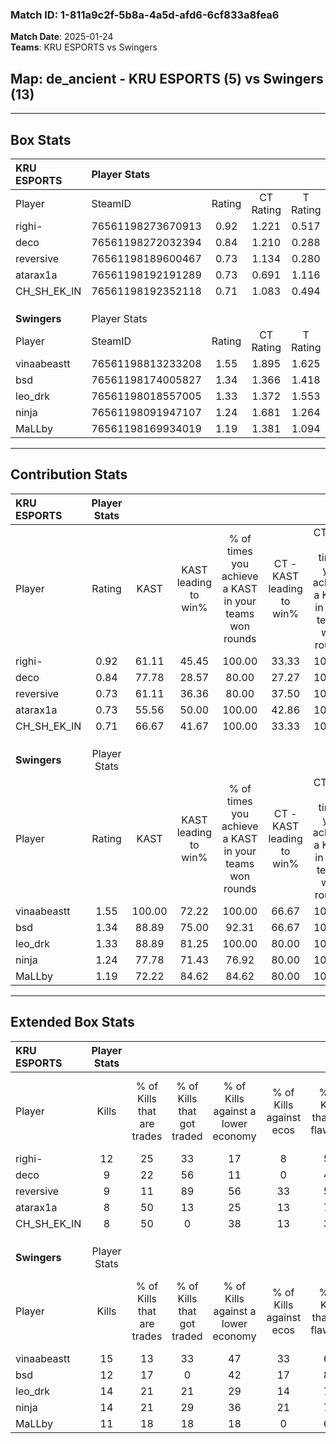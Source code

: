 ### Match ID: 1-811a9c2f-5b8a-4a5d-afd6-6cf833a8fea6  
**Match Date**: 2025-01-24  
**Teams**: KRU ESPORTS vs Swingers  

## **Map**: de_ancient - KRU ESPORTS (5) vs Swingers (13)  
---  

## Box Stats  

| **KRU ESPORTS** | Player Stats      |        |           |          |        |      |       |         |        |      |     |
| :- | :- | :-: | :-: | :-: | :-: | :-: | :-: | :-: | :-: | :-: | :-: |
| Player          | SteamID           | Rating | CT Rating | T Rating |  KAST  | ADR  | Kills | Assists | Deaths | K/D  | HS% |
| righi-          | 76561198273670913 |  0.92  |   1.221   |  0.517   | 61.11  | 68.9 |  12   |    1    |   13   | 0.92 | 50  |
| deco            | 76561198272032394 |  0.84  |   1.210   |  0.288   | 77.78  | 46.5 |   9   |    2    |   13   | 0.69 | 33  |
| reversive       | 76561198189600467 |  0.73  |   1.134   |  0.280   | 61.11  | 59.1 |   9   |    3    |   14   | 0.64 | 33  |
| atarax1a        | 76561198192191289 |  0.73  |   0.691   |  1.116   | 55.56  | 77.8 |   8   |    3    |   13   | 0.62 | 75  |
| CH_SH_EK_IN     | 76561198192352118 |  0.71  |   1.083   |  0.494   | 66.67  | 52.8 |   8   |    4    |   14   | 0.57 | 37  |
|                 |                   |        |           |          |        |      |       |         |        |      |     |
|                 |                   |        |           |          |        |      |       |         |        |      |     |
|                 |                   |        |           |          |        |      |       |         |        |      |     |
| **Swingers**    | Player Stats      |        |           |          |        |      |       |         |        |      |     |
| Player          | SteamID           | Rating | CT Rating | T Rating |  KAST  | ADR  | Kills | Assists | Deaths | K/D  | HS% |
| vinaabeastt     | 76561198813233208 |  1.55  |   1.895   |  1.625   | 100.00 | 86.8 |  15   |   10    |   10   | 1.50 | 26  |
| bsd             | 76561198174005827 |  1.34  |   1.366   |  1.418   | 88.89  | 75.9 |  12   |    8    |   8    | 1.50 | 25  |
| leo_drk         | 76561198018557005 |  1.33  |   1.372   |  1.553   | 88.89  | 78.0 |  14   |    4    |   11   | 1.27 | 64  |
| ninja           | 76561198091947107 |  1.24  |   1.681   |  1.264   | 77.78  | 72.3 |  14   |    6    |   11   | 1.27 | 64  |
| MaLLby          | 76561198169934019 |  1.19  |   1.381   |  1.094   | 72.22  | 78.8 |  11   |    5    |   7    | 1.57 | 54  |
---  

## Contribution Stats  

| **KRU ESPORTS** | Player Stats |        |                      |                                                        |                           |                                                             |                          |                                                            |
| :- | :-: | :-: | :-: | :-: | :-: | :-: | :-: | :-: |
| Player          |    Rating    |  KAST  | KAST leading to win% | % of times you achieve a KAST in your teams won rounds | CT - KAST leading to win% | CT - % of times you achieve a KAST in your teams won rounds | T - KAST leading to win% | T - % of times you achieve a KAST in your teams won rounds |
| righi-          |     0.92     | 61.11  |        45.45         |                         100.00                         |           33.33           |                           100.00                            |          100.00          |                           100.00                           |
| deco            |     0.84     | 77.78  |        28.57         |                         80.00                          |           27.27           |                           100.00                            |          33.33           |                           50.00                            |
| reversive       |     0.73     | 61.11  |        36.36         |                         80.00                          |           37.50           |                           100.00                            |          33.33           |                           50.00                            |
| atarax1a        |     0.73     | 55.56  |        50.00         |                         100.00                         |           42.86           |                           100.00                            |          66.67           |                           100.00                           |
| CH_SH_EK_IN     |     0.71     | 66.67  |        41.67         |                         100.00                         |           33.33           |                           100.00                            |          66.67           |                           100.00                           |
|                 |              |        |                      |                                                        |                           |                                                             |                          |                                                            |
|                 |              |        |                      |                                                        |                           |                                                             |                          |                                                            |
|                 |              |        |                      |                                                        |                           |                                                             |                          |                                                            |
| **Swingers**    | Player Stats |        |                      |                                                        |                           |                                                             |                          |                                                            |
| Player          |    Rating    |  KAST  | KAST leading to win% | % of times you achieve a KAST in your teams won rounds | CT - KAST leading to win% | CT - % of times you achieve a KAST in your teams won rounds | T - KAST leading to win% | T - % of times you achieve a KAST in your teams won rounds |
| vinaabeastt     |     1.55     | 100.00 |        72.22         |                         100.00                         |           66.67           |                           100.00                            |          75.00           |                           100.00                           |
| bsd             |     1.34     | 88.89  |        75.00         |                         92.31                          |           66.67           |                           100.00                            |          80.00           |                           88.89                            |
| leo_drk         |     1.33     | 88.89  |        81.25         |                         100.00                         |           80.00           |                           100.00                            |          81.82           |                           100.00                           |
| ninja           |     1.24     | 77.78  |        71.43         |                         76.92                          |           80.00           |                           100.00                            |          66.67           |                           66.67                            |
| MaLLby          |     1.19     | 72.22  |        84.62         |                         84.62                          |           80.00           |                           100.00                            |          87.50           |                           77.78                            |
---  

## Extended Box Stats  

| **KRU ESPORTS** | Player Stats |                            |                            |                                    |                         |                              |                                 |        |                             |                                     |                          |                               |                            |
| :- | :-: | :-: | :-: | :-: | :-: | :-: | :-: | :-: | :-: | :-: | :-: | :-: | :-: |
| Player          |    Kills     | % of Kills that are trades | % of Kills that got traded | % of Kills against a lower economy | % of Kills against ecos | % of Kills that are flawless | % of Kills that are close duels | Deaths | % of Deaths that get traded | % of Deaths against a lower economy | % of Deaths against ecos | % of Deaths that are flawless | % of Deaths that are close |
| righi-          |      12      |             25             |             33             |                 17                 |            8            |              50              |                0                |   13   |             15              |                 15                  |            0             |              69               |             8              |
| deco            |      9       |             22             |             56             |                 11                 |            0            |              44              |               22                |   13   |             15              |                 15                  |            0             |              77               |             0              |
| reversive       |      9       |             11             |             89             |                 56                 |           33            |              56              |               11                |   14   |             29              |                 14                  |            0             |              64               |             0              |
| atarax1a        |      8       |             50             |             13             |                 25                 |           13            |              75              |                0                |   13   |              0              |                 15                  |            0             |              69               |             8              |
| CH_SH_EK_IN     |      8       |             50             |             0              |                 38                 |           13            |              38              |               13                |   14   |             43              |                 14                  |            0             |              79               |             0              |
|                 |              |                            |                            |                                    |                         |                              |                                 |        |                             |                                     |                          |                               |                            |
|                 |              |                            |                            |                                    |                         |                              |                                 |        |                             |                                     |                          |                               |                            |
|                 |              |                            |                            |                                    |                         |                              |                                 |        |                             |                                     |                          |                               |                            |
| **Swingers**    | Player Stats |                            |                            |                                    |                         |                              |                                 |        |                             |                                     |                          |                               |                            |
| Player          |    Kills     | % of Kills that are trades | % of Kills that got traded | % of Kills against a lower economy | % of Kills against ecos | % of Kills that are flawless | % of Kills that are close duels | Deaths | % of Deaths that get traded | % of Deaths against a lower economy | % of Deaths against ecos | % of Deaths that are flawless | % of Deaths that are close |
| vinaabeastt     |      15      |             13             |             33             |                 47                 |           33            |              67              |                0                |   10   |             50              |                 10                  |            10            |              30               |             10             |
| bsd             |      12      |             17             |             0              |                 42                 |           17            |              83              |                0                |   8    |             38              |                  0                  |            0             |              38               |             13             |
| leo_drk         |      14      |             21             |             21             |                 29                 |           14            |              71              |                0                |   11   |             45              |                 18                  |            0             |              55               |             9              |
| ninja           |      14      |             21             |             29             |                 36                 |           21            |              71              |                7                |   11   |             45              |                 36                  |            18            |              55               |             9              |
| MaLLby          |      11      |             18             |             18             |                 18                 |            0            |              64              |                9                |   7    |              0              |                 29                  |            0             |              86               |             0              |
